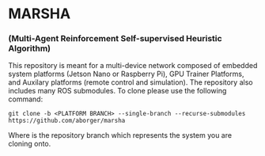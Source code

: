 # MARSHA
### (Multi-Agent Reinforcement Self-supervised Heuristic Algorithm)

This repository is meant for a multi-device network composed of embedded system platforms (Jetson Nano or Raspberry Pi), GPU Trainer Platforms, and Auxilary platforms (remote control and simulation). The repository also includes many ROS submodules. To clone please use the following command:
```
git clone -b <PLATFORM BRANCH> --single-branch --recurse-submodules https://github.com/aborger/marsha
```
Where <PLATFORM BRANCH> is the repository branch which represents the system you are cloning onto.

